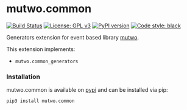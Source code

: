 # mutwo.common

[![Build Status](https://circleci.com/gh/mutwo-org/mutwo.common.svg?style=shield)](https://circleci.com/gh/mutwo-org/mutwo.common)
[![License: GPL v3](https://img.shields.io/badge/License-GPLv3-blue.svg)](https://www.gnu.org/licenses/gpl-3.0)
[![PyPI version](https://badge.fury.io/py/mutwo.common.svg)](https://badge.fury.io/py/mutwo.common)
[![Code style: black](https://img.shields.io/badge/code%20style-black-000000.svg)](https://github.com/psf/black)

Generators extension for event based library [mutwo](https://github.com/mutwo-org/mutwo.core).

This extension implements:

- `mutwo.common_generators`

### Installation

mutwo.common is available on [pypi](https://pypi.org/project/mutwo.common/) and can be installed via pip:

```sh
pip3 install mutwo.common
```
